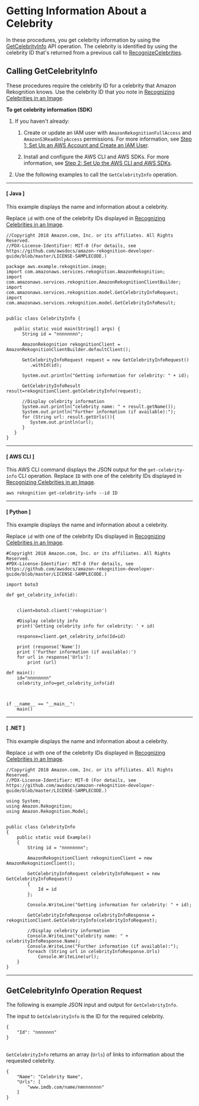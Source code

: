 # Getting Information About a Celebrity<a name="get-celebrity-info-procedure"></a>

In these procedures, you get celebrity information by using the [GetCelebrityInfo](API_GetCelebrityInfo.md) API operation\. The celebrity is identified by using the celebrity ID that's returned from a previous call to [RecognizeCelebrities](API_RecognizeCelebrities.md)\. 

## Calling GetCelebrityInfo<a name="get-celebrity-info-examples"></a>

These procedures require the celebrity ID for a celebrity that Amazon Rekognition knows\. Use the celebrity ID that you note in [Recognizing Celebrities in an Image](celebrities-procedure-image.md)\. 

**To get celebrity information \(SDK\)**

1. If you haven't already:

   1. Create or update an IAM user with `AmazonRekognitionFullAccess` and `AmazonS3ReadOnlyAccess` permissions\. For more information, see [Step 1: Set Up an AWS Account and Create an IAM User](setting-up.md#setting-up-iam)\.

   1. Install and configure the AWS CLI and AWS SDKs\. For more information, see [Step 2: Set Up the AWS CLI and AWS SDKs](setup-awscli-sdk.md)\.

1. Use the following examples to call the `GetCelebrityInfo` operation\.

------
#### [ Java ]

   This example displays the name and information about a celebrity\.

   Replace `id` with one of the celebrity IDs displayed in [Recognizing Celebrities in an Image](celebrities-procedure-image.md)\.

   ```
   //Copyright 2018 Amazon.com, Inc. or its affiliates. All Rights Reserved.
   //PDX-License-Identifier: MIT-0 (For details, see https://github.com/awsdocs/amazon-rekognition-developer-guide/blob/master/LICENSE-SAMPLECODE.)
   
   package aws.example.rekognition.image;
   import com.amazonaws.services.rekognition.AmazonRekognition;
   import com.amazonaws.services.rekognition.AmazonRekognitionClientBuilder;
   import com.amazonaws.services.rekognition.model.GetCelebrityInfoRequest;
   import com.amazonaws.services.rekognition.model.GetCelebrityInfoResult;
   
   
   public class CelebrityInfo {
   
      public static void main(String[] args) {
         String id = "nnnnnnnn";
   
         AmazonRekognition rekognitionClient = AmazonRekognitionClientBuilder.defaultClient();
   
         GetCelebrityInfoRequest request = new GetCelebrityInfoRequest()
            .withId(id);
   
         System.out.println("Getting information for celebrity: " + id);
   
         GetCelebrityInfoResult result=rekognitionClient.getCelebrityInfo(request);
   
         //Display celebrity information
         System.out.println("celebrity name: " + result.getName());
         System.out.println("Further information (if available):");
         for (String url: result.getUrls()){
            System.out.println(url);
         }
      }
   }
   ```

------
#### [ AWS CLI ]

   This AWS CLI command displays the JSON output for the `get-celebrity-info` CLI operation\. Replace `ID` with one of the celebrity IDs displayed in [Recognizing Celebrities in an Image](celebrities-procedure-image.md)\.

   ```
   aws rekognition get-celebrity-info --id ID
   ```

------
#### [ Python ]

   This example displays the name and information about a celebrity\.

   Replace `id` with one of the celebrity IDs displayed in [Recognizing Celebrities in an Image](celebrities-procedure-image.md)\.

   ```
   #Copyright 2018 Amazon.com, Inc. or its affiliates. All Rights Reserved.
   #PDX-License-Identifier: MIT-0 (For details, see https://github.com/awsdocs/amazon-rekognition-developer-guide/blob/master/LICENSE-SAMPLECODE.)
   
   import boto3
   
   def get_celebrity_info(id):
   
    
       client=boto3.client('rekognition')
   
       #Display celebrity info
       print('Getting celebrity info for celebrity: ' + id)
       
       response=client.get_celebrity_info(Id=id)
   
       print (response['Name'])  
       print ('Further information (if available):')
       for url in response['Urls']:
           print (url) 
   
   def main():
       id="nnnnnnnn"
       celebrity_info=get_celebrity_info(id)
   
   
   
   if __name__ == "__main__":
       main()
   ```

------
#### [ \.NET ]

   This example displays the name and information about a celebrity\.

   Replace `id` with one of the celebrity IDs displayed in [Recognizing Celebrities in an Image](celebrities-procedure-image.md)\.

   ```
   //Copyright 2018 Amazon.com, Inc. or its affiliates. All Rights Reserved.
   //PDX-License-Identifier: MIT-0 (For details, see https://github.com/awsdocs/amazon-rekognition-developer-guide/blob/master/LICENSE-SAMPLECODE.)
   
   using System;
   using Amazon.Rekognition;
   using Amazon.Rekognition.Model;
   
   
   public class CelebrityInfo
   {
       public static void Example()
       {
           String id = "nnnnnnnn";
   
           AmazonRekognitionClient rekognitionClient = new AmazonRekognitionClient();
   
           GetCelebrityInfoRequest celebrityInfoRequest = new GetCelebrityInfoRequest()
           {
               Id = id
           };
   
           Console.WriteLine("Getting information for celebrity: " + id);
   
           GetCelebrityInfoResponse celebrityInfoResponse = rekognitionClient.GetCelebrityInfo(celebrityInfoRequest);
   
           //Display celebrity information
           Console.WriteLine("celebrity name: " + celebrityInfoResponse.Name);
           Console.WriteLine("Further information (if available):");
           foreach (String url in celebrityInfoResponse.Urls)
               Console.WriteLine(url);
       }
   }
   ```

------

## GetCelebrityInfo Operation Request<a name="getcelebrityinfo-operation-request"></a>

The following is example JSON input and output for `GetCelebrityInfo`\. 

The input to `GetCelebrityInfo` is the ID for the required celebrity\.

```
{
    "Id": "nnnnnnn"
}
```

## <a name="getcelebrityinfo-operation-response"></a>

`GetCelebrityInfo` returns an array \(`Urls`\) of links to information about the requested celebrity\.

```
{
    "Name": "Celebrity Name",
    "Urls": [
        "www.imdb.com/name/nmnnnnnnn"
    ]
}
```